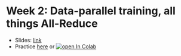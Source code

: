 # Week 2: Data-parallel training, all things All-Reduce

* Slides: [link](https://github.com/yandexdataschool/dlatscale_draft/blob/main/week02/scaleML2.pdf)
* Practice [here](https://github.com/yandexdataschool/dlatscale_draft/blob/main/week02/practice.ipynb) or [![open In Colab](https://colab.research.google.com/assets/colab-badge.svg)](https://colab.research.google.com/github/yandexdataschool/dlatscale_draft/blob/main/week02/practice.ipynb)

